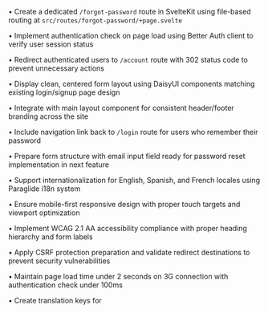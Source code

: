 • Create a dedicated `/forgot-password` route in SvelteKit using file-based routing at `src/routes/forgot-password/+page.svelte`

• Implement authentication check on page load using Better Auth client to verify user session status

• Redirect authenticated users to `/account` route with 302 status code to prevent unnecessary actions

• Display clean, centered form layout using DaisyUI components matching existing login/signup page design

• Integrate with main layout component for consistent header/footer branding across the site

• Include navigation link back to `/login` route for users who remember their password

• Prepare form structure with email input field ready for password reset implementation in next feature

• Support internationalization for English, Spanish, and French locales using Paraglide i18n system

• Ensure mobile-first responsive design with proper touch targets and viewport optimization

• Implement WCAG 2.1 AA accessibility compliance with proper heading hierarchy and form labels

• Apply CSRF protection preparation and validate redirect destinations to prevent security vulnerabilities

• Maintain page load time under 2 seconds on 3G connection with authentication check under 100ms

• Create translation keys for